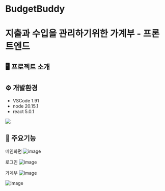 # BudgetBuddy
지출과 수입을 관리하기위한 가계부 - 프론트엔드
======================================

🖥️ 프로젝트 소개
-------------


⚙️ 개발환경
-------------
  - VSCode 1.91
  - node 20.15.1
  - react 5.0.1
<img src="https://img.shields.io/badge/JavaScript-F7DF1E?style=for-the-badge&logo=JavaScript&logoColor=white"/>


📌 주요기능
-------------
메인화면
![image](https://github.com/user-attachments/assets/61401386-b2a7-4436-abb2-58d97d4c28c3)


로그인
![image](https://github.com/user-attachments/assets/43bce343-76fa-4656-a5c3-19234ccee01c)


가계부
![image](https://github.com/user-attachments/assets/9ea645fb-4720-4306-ba70-f959ce2ef2d5)


![image](https://github.com/user-attachments/assets/8db27f74-5ba9-489f-8dfb-d6eb3b1790dd)
